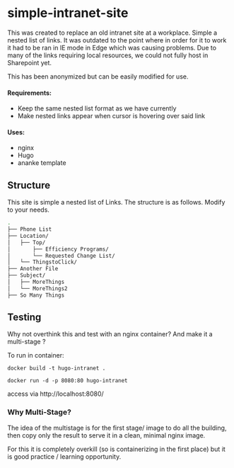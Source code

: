 # simple-intranet-site

This was created to replace an old intranet site at a workplace. Simple a nested list of links. It was outdated to the point where in order for it to work it had to be ran in IE mode in Edge which was causing problems. Due to many of the links requiring local resources, we could not fully host in Sharepoint yet. 

This has been anonymized but can be easily modified for use.

#### Requirements: 

- Keep the same nested list format as we have currently 
- Make nested links appear when cursor is hovering over said link

#### Uses: 

- nginx
- Hugo 
- ananke template 

## Structure 

This site is simple a nested list of Links. The structure is as follows. Modify to your needs.

```bash
.
├── Phone List
├── Location/
│   ├── Top/
│       ├── Efficiency Programs/
│       └── Requested Change List/
│   └── ThingstoClick/
├── Another File
├── Subject/
│   ├── MoreThings
│   └── MoreThings2
├── So Many Things

```

## Testing 

Why not overthink this and test with an nginx container? And make it a multi-stage ?

To run in container: 

```docker build -t hugo-intranet .```

```docker run -d -p 8080:80 hugo-intranet```

access via http://localhost:8080/

### Why Multi-Stage? 

The idea of the multistage is for the first stage/ image to do all the building, then copy only the result to serve it in a clean, minimal nginx image. 

For this it is completely overkill (so is containerizing in the first place) but it is good practice / learning opportunity. 